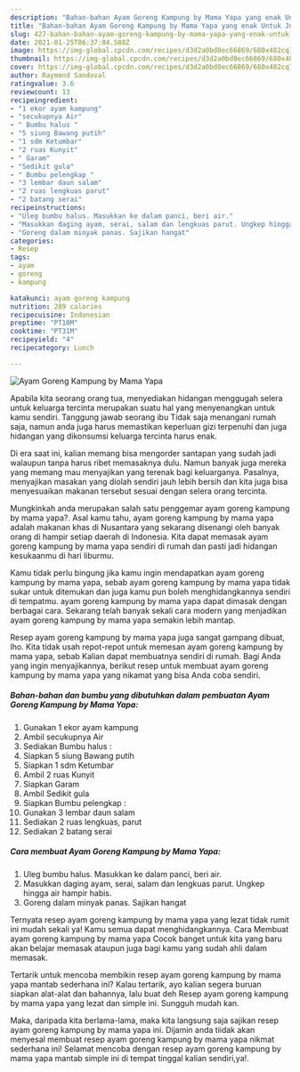 ```yaml
---
description: "Bahan-bahan Ayam Goreng Kampung by Mama Yapa yang enak Untuk Jualan"
title: "Bahan-bahan Ayam Goreng Kampung by Mama Yapa yang enak Untuk Jualan"
slug: 427-bahan-bahan-ayam-goreng-kampung-by-mama-yapa-yang-enak-untuk-jualan
date: 2021-01-25T06:37:04.588Z
image: https://img-global.cpcdn.com/recipes/d3d2a0bd0ec66869/680x482cq70/ayam-goreng-kampung-by-mama-yapa-foto-resep-utama.jpg
thumbnail: https://img-global.cpcdn.com/recipes/d3d2a0bd0ec66869/680x482cq70/ayam-goreng-kampung-by-mama-yapa-foto-resep-utama.jpg
cover: https://img-global.cpcdn.com/recipes/d3d2a0bd0ec66869/680x482cq70/ayam-goreng-kampung-by-mama-yapa-foto-resep-utama.jpg
author: Raymond Sandoval
ratingvalue: 3.6
reviewcount: 13
recipeingredient:
- "1 ekor ayam kampung"
- "secukupnya Air"
- " Bumbu halus "
- "5 siung Bawang putih"
- "1 sdm Ketumbar"
- "2 ruas Kunyit"
- " Garam"
- "Sedikit gula"
- " Bumbu pelengkap "
- "3 lembar daun salam"
- "2 ruas lengkuas parut"
- "2 batang serai"
recipeinstructions:
- "Uleg bumbu halus. Masukkan ke dalam panci, beri air."
- "Masukkan daging ayam, serai, salam dan lengkuas parut. Ungkep hingga air hampir habis."
- "Goreng dalam minyak panas. Sajikan hangat"
categories:
- Resep
tags:
- ayam
- goreng
- kampung

katakunci: ayam goreng kampung 
nutrition: 289 calories
recipecuisine: Indonesian
preptime: "PT10M"
cooktime: "PT31M"
recipeyield: "4"
recipecategory: Lunch

---
```



![Ayam Goreng Kampung by Mama Yapa](https://img-global.cpcdn.com/recipes/d3d2a0bd0ec66869/680x482cq70/ayam-goreng-kampung-by-mama-yapa-foto-resep-utama.jpg)

Apabila kita seorang orang tua, menyediakan hidangan menggugah selera untuk keluarga tercinta merupakan suatu hal yang menyenangkan untuk kamu sendiri. Tanggung jawab seorang ibu Tidak saja menangani rumah saja, namun anda juga harus memastikan keperluan gizi terpenuhi dan juga hidangan yang dikonsumsi keluarga tercinta harus enak.

Di era  saat ini, kalian memang bisa mengorder santapan yang sudah jadi walaupun tanpa harus ribet memasaknya dulu. Namun banyak juga mereka yang memang mau menyajikan yang terenak bagi keluarganya. Pasalnya, menyajikan masakan yang diolah sendiri jauh lebih bersih dan kita juga bisa menyesuaikan makanan tersebut sesuai dengan selera orang tercinta. 



Mungkinkah anda merupakan salah satu penggemar ayam goreng kampung by mama yapa?. Asal kamu tahu, ayam goreng kampung by mama yapa adalah makanan khas di Nusantara yang sekarang disenangi oleh banyak orang di hampir setiap daerah di Indonesia. Kita dapat memasak ayam goreng kampung by mama yapa sendiri di rumah dan pasti jadi hidangan kesukaanmu di hari liburmu.

Kamu tidak perlu bingung jika kamu ingin mendapatkan ayam goreng kampung by mama yapa, sebab ayam goreng kampung by mama yapa tidak sukar untuk ditemukan dan juga kamu pun boleh menghidangkannya sendiri di tempatmu. ayam goreng kampung by mama yapa dapat dimasak dengan berbagai cara. Sekarang telah banyak sekali cara modern yang menjadikan ayam goreng kampung by mama yapa semakin lebih mantap.

Resep ayam goreng kampung by mama yapa juga sangat gampang dibuat, lho. Kita tidak usah repot-repot untuk memesan ayam goreng kampung by mama yapa, sebab Kalian dapat membuatnya sendiri di rumah. Bagi Anda yang ingin menyajikannya, berikut resep untuk membuat ayam goreng kampung by mama yapa yang nikamat yang bisa Anda coba sendiri.

<!--inarticleads1-->

##### Bahan-bahan dan bumbu yang dibutuhkan dalam pembuatan Ayam Goreng Kampung by Mama Yapa:

1. Gunakan 1 ekor ayam kampung
1. Ambil secukupnya Air
1. Sediakan  Bumbu halus :
1. Siapkan 5 siung Bawang putih
1. Siapkan 1 sdm Ketumbar
1. Ambil 2 ruas Kunyit
1. Siapkan  Garam
1. Ambil Sedikit gula
1. Siapkan  Bumbu pelengkap :
1. Gunakan 3 lembar daun salam
1. Sediakan 2 ruas lengkuas, parut
1. Sediakan 2 batang serai




<!--inarticleads2-->

##### Cara membuat Ayam Goreng Kampung by Mama Yapa:

1. Uleg bumbu halus. Masukkan ke dalam panci, beri air.
1. Masukkan daging ayam, serai, salam dan lengkuas parut. Ungkep hingga air hampir habis.
1. Goreng dalam minyak panas. Sajikan hangat




Ternyata resep ayam goreng kampung by mama yapa yang lezat tidak rumit ini mudah sekali ya! Kamu semua dapat menghidangkannya. Cara Membuat ayam goreng kampung by mama yapa Cocok banget untuk kita yang baru akan belajar memasak ataupun juga bagi kamu yang sudah ahli dalam memasak.

Tertarik untuk mencoba membikin resep ayam goreng kampung by mama yapa mantab sederhana ini? Kalau tertarik, ayo kalian segera buruan siapkan alat-alat dan bahannya, lalu buat deh Resep ayam goreng kampung by mama yapa yang lezat dan simple ini. Sungguh mudah kan. 

Maka, daripada kita berlama-lama, maka kita langsung saja sajikan resep ayam goreng kampung by mama yapa ini. Dijamin anda tiidak akan menyesal membuat resep ayam goreng kampung by mama yapa nikmat sederhana ini! Selamat mencoba dengan resep ayam goreng kampung by mama yapa mantab simple ini di tempat tinggal kalian sendiri,ya!.

